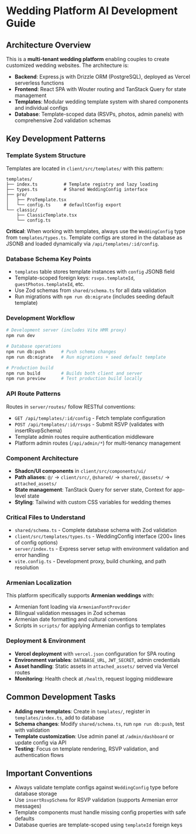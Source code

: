 # Wedding Platform AI Development Guide

## Architecture Overview

This is a **multi-tenant wedding platform** enabling couples to create customized wedding websites. The architecture is:

- **Backend**: Express.js with Drizzle ORM (PostgreSQL), deployed as Vercel serverless functions
- **Frontend**: React SPA with Wouter routing and TanStack Query for state management  
- **Templates**: Modular wedding template system with shared components and individual configs
- **Database**: Template-scoped data (RSVPs, photos, admin panels) with comprehensive Zod validation schemas

## Key Development Patterns

### Template System Structure
Templates are located in `client/src/templates/` with this pattern:
```
templates/
├── index.ts          # Template registry and lazy loading
├── types.ts          # Shared WeddingConfig interface  
├── pro/
│   ├── ProTemplate.tsx
│   └── config.ts     # defaultConfig export
└── classic/
    ├── ClassicTemplate.tsx  
    └── config.ts
```

**Critical**: When working with templates, always use the `WeddingConfig` type from `templates/types.ts`. Template configs are stored in the database as JSONB and loaded dynamically via `/api/templates/:id/config`.

### Database Schema Key Points
- `templates` table stores template instances with `config` JSONB field
- Template-scoped foreign keys: `rsvps.templateId`, `guestPhotos.templateId`, etc.
- Use Zod schemas from `shared/schema.ts` for all data validation
- Run migrations with `npm run db:migrate` (includes seeding default template)

### Development Workflow
```bash
# Development server (includes Vite HMR proxy)
npm run dev

# Database operations  
npm run db:push      # Push schema changes
npm run db:migrate   # Run migrations + seed default template

# Production build
npm run build        # Builds both client and server
npm run preview      # Test production build locally
```

### API Route Patterns
Routes in `server/routes/` follow RESTful conventions:
- `GET /api/templates/:id/config` - Fetch template configuration
- `POST /api/templates/:id/rsvps` - Submit RSVP (validates with insertRsvpSchema)  
- Template admin routes require authentication middleware
- Platform admin routes (`/api/admin/*`) for multi-tenancy management

### Component Architecture
- **Shadcn/UI components** in `client/src/components/ui/`
- **Path aliases**: `@/` → `client/src/`, `@shared/` → `shared/`, `@assets/` → `attached_assets/`
- **State management**: TanStack Query for server state, Context for app-level state
- **Styling**: Tailwind with custom CSS variables for wedding themes

### Critical Files to Understand
- `shared/schema.ts` - Complete database schema with Zod validation
- `client/src/templates/types.ts` - WeddingConfig interface (200+ lines of config options)
- `server/index.ts` - Express server setup with environment validation and error handling
- `vite.config.ts` - Development proxy, build chunking, and path resolution

### Armenian Localization
This platform specifically supports **Armenian weddings** with:
- Armenian font loading via `ArmenianFontProvider` 
- Bilingual validation messages in Zod schemas
- Armenian date formatting and cultural conventions
- Scripts in `scripts/` for applying Armenian configs to templates

### Deployment & Environment
- **Vercel deployment** with `vercel.json` configuration for SPA routing
- **Environment variables**: `DATABASE_URL`, `JWT_SECRET`, admin credentials
- **Asset handling**: Static assets in `attached_assets/` served via Vercel routes
- **Monitoring**: Health check at `/health`, request logging middleware

## Common Development Tasks

- **Adding new templates**: Create in `templates/`, register in `templates/index.ts`, add to database
- **Schema changes**: Modify `shared/schema.ts`, run `npm run db:push`, test with validation
- **Template customization**: Use admin panel at `/admin/dashboard` or update config via API
- **Testing**: Focus on template rendering, RSVP validation, and authentication flows

## Important Conventions
- Always validate template configs against `WeddingConfig` type before database storage
- Use `insertRsvpSchema` for RSVP validation (supports Armenian error messages)  
- Template components must handle missing config properties with safe defaults
- Database queries are template-scoped using `templateId` foreign keys